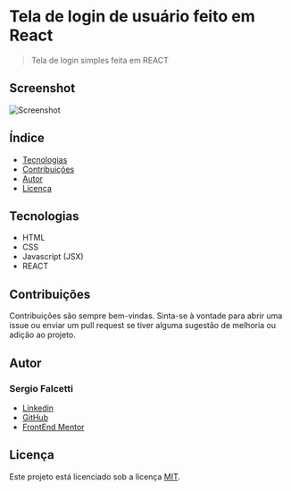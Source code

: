# Tela de login de usuário feito em React
>
>Tela de login simples feita em REACT

## Screenshot

![Screenshot](screenshot.png#vitrinedev)

## Índice

- [Tecnologias](#tecnologias)
- [Contribuições](#contribuições)
- [Autor](#autor)
- [Licença](#licença)

## Tecnologias

- HTML
- CSS
- Javascript (JSX)
- REACT

## Contribuições

Contribuições são sempre bem-vindas. Sinta-se à vontade para abrir uma issue ou enviar um pull request se tiver alguma sugestão de melhoria ou adição ao projeto.

## Autor

### Sergio Falcetti

- [Linkedin](https://github.com/falcettijr)
- [GitHub](https://www.linkedin.com/in/sergiofalcetti/)
- [FrontEnd Mentor](https://www.frontendmentor.io/profile/falcettijr)

## Licença

Este projeto está licenciado sob a licença [MIT](https://opensource.org/licenses/MIT).
